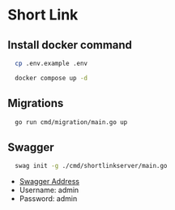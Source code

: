 # Short Link

## Install docker command
```bash
  cp .env.example .env
```
```bash
  docker compose up -d
```

## Migrations
```bash
  go run cmd/migration/main.go up
```

## Swagger
```bash
  swag init -g ./cmd/shortlinkserver/main.go
```
- [Swagger Address](http://localhost:2525/swagger/index.html)
- Username: admin
- Password: admin
